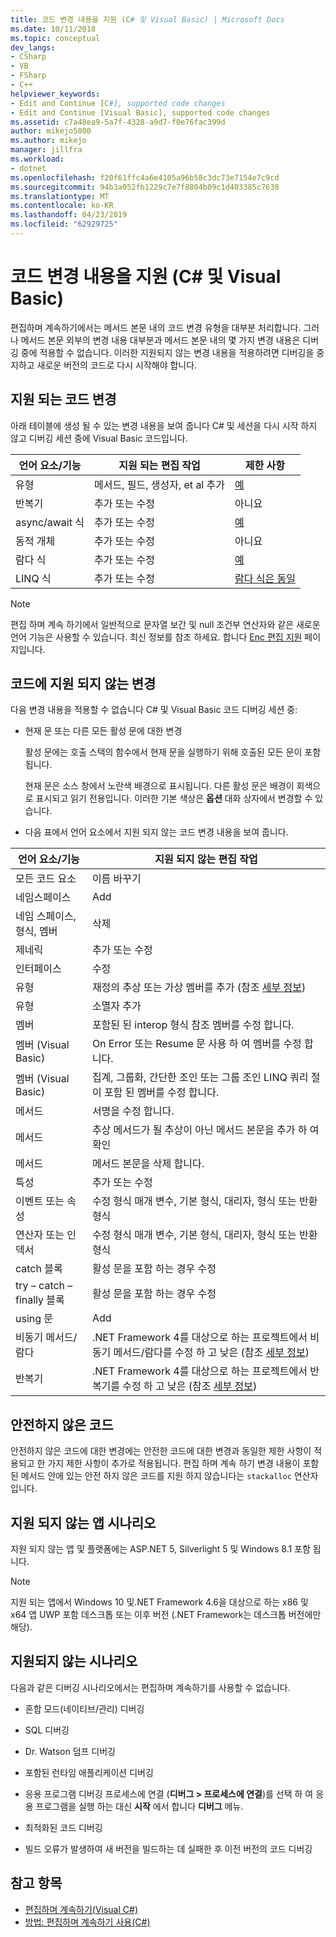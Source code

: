 ```yaml
---
title: 코드 변경 내용을 지원 (C# 및 Visual Basic) | Microsoft Docs
ms.date: 10/11/2018
ms.topic: conceptual
dev_langs:
- CSharp
- VB
- FSharp
- C++
helpviewer_keywords:
- Edit and Continue [C#], supported code changes
- Edit and Continue [Visual Basic], supported code changes
ms.assetid: c7a48ea9-5a7f-4328-a9d7-f0e76fac399d
author: mikejo5000
ms.author: mikejo
manager: jillfra
ms.workload:
- dotnet
ms.openlocfilehash: f20f61ffc4a6e4105a96b58c3dc73e7154e7c9cd
ms.sourcegitcommit: 94b3a052fb1229c7e7f8804b09c1d403385c7630
ms.translationtype: MT
ms.contentlocale: ko-KR
ms.lasthandoff: 04/23/2019
ms.locfileid: "62929725"
---
```

# <a name="supported-code-changes-c-and-visual-basic"></a>코드 변경 내용을 지원 (C# 및 Visual Basic)
편집하며 계속하기에서는 메서드 본문 내의 코드 변경 유형을 대부분 처리합니다. 그러나 메서드 본문 외부의 변경 내용 대부분과 메서드 본문 내의 몇 가지 변경 내용은 디버깅 중에 적용할 수 없습니다. 이러한 지원되지 않는 변경 내용을 적용하려면 디버깅을 중지하고 새로운 버전의 코드로 다시 시작해야 합니다.

## <a name="supported-changes-to-code"></a>지원 되는 코드 변경

아래 테이블에 생성 될 수 있는 변경 내용을 보여 줍니다 C# 및 세션을 다시 시작 하지 않고 디버깅 세션 중에 Visual Basic 코드입니다.

|언어 요소/기능|지원 되는 편집 작업|제한 사항|
|-|-|-|
|유형|메서드, 필드, 생성자, et al 추가|[예](https://github.com/dotnet/roslyn/wiki/EnC-Supported-Edits)|
|반복기|추가 또는 수정|아니요|
|async/await 식|추가 또는 수정|[예](https://github.com/dotnet/roslyn/wiki/EnC-Supported-Edits)|
|동적 개체|추가 또는 수정|아니요|
|람다 식|추가 또는 수정|[예](https://github.com/dotnet/roslyn/wiki/EnC-Supported-Edits)|
|LINQ 식|추가 또는 수정|[람다 식은 동일](https://github.com/dotnet/roslyn/wiki/EnC-Supported-Edits)|

> [!NOTE]
> 편집 하며 계속 하기에서 일반적으로 문자열 보간 및 null 조건부 연산자와 같은 새로운 언어 기능은 사용할 수 있습니다. 최신 정보를 참조 하세요. 합니다 [Enc 편집 지원](https://github.com/dotnet/roslyn/wiki/EnC-Supported-Edits) 페이지입니다.

## <a name="unsupported-changes-to-code"></a>코드에 지원 되지 않는 변경
 다음 변경 내용을 적용할 수 없습니다 C# 및 Visual Basic 코드 디버깅 세션 중:

- 현재 문 또는 다른 모든 활성 문에 대한 변경

     활성 문에는 호출 스택의 함수에서 현재 문을 실행하기 위해 호출된 모든 문이 포함됩니다.

     현재 문은 소스 창에서 노란색 배경으로 표시됩니다. 다른 활성 문은 배경이 회색으로 표시되고 읽기 전용입니다. 이러한 기본 색상은 **옵션** 대화 상자에서 변경할 수 있습니다.

- 다음 표에서 언어 요소에서 지원 되지 않는 코드 변경 내용을 보여 줍니다.

|언어 요소/기능|지원 되지 않는 편집 작업|
|-|-|
|모든 코드 요소|이름 바꾸기|
|네임스페이스|Add|
|네임 스페이스, 형식, 멤버|삭제|
|제네릭|추가 또는 수정|
|인터페이스|수정|
|유형|재정의 추상 또는 가상 멤버를 추가 (참조 [세부 정보](https://github.com/dotnet/roslyn/wiki/EnC-Supported-Edits))|
|유형|소멸자 추가|
|멤버|포함된 된 interop 형식 참조 멤버를 수정 합니다.|
|멤버 (Visual Basic)|On Error 또는 Resume 문 사용 하 여 멤버를 수정 합니다.|
|멤버 (Visual Basic)|집계, 그룹화, 간단한 조인 또는 그룹 조인 LINQ 쿼리 절이 포함 된 멤버를 수정 합니다.|
|메서드|서명을 수정 합니다.|
|메서드|추상 메서드가 될 추상이 아닌 메서드 본문을 추가 하 여 확인|
|메서드|메서드 본문을 삭제 합니다.|
|특성|추가 또는 수정|
|이벤트 또는 속성|수정 형식 매개 변수, 기본 형식, 대리자, 형식 또는 반환 형식 |
|연산자 또는 인덱서|수정 형식 매개 변수, 기본 형식, 대리자, 형식 또는 반환 형식 |
|catch 블록|활성 문을 포함 하는 경우 수정|
|try – catch – finally 블록|활성 문을 포함 하는 경우 수정|
|using 문|Add|
|비동기 메서드/람다|.NET Framework 4를 대상으로 하는 프로젝트에서 비동기 메서드/람다를 수정 하 고 낮은 (참조 [세부 정보](https://github.com/dotnet/roslyn/wiki/EnC-Supported-Edits))|
|반복기|.NET Framework 4를 대상으로 하는 프로젝트에서 반복기를 수정 하 고 낮은 (참조 [세부 정보](https://github.com/dotnet/roslyn/wiki/EnC-Supported-Edits))|

## <a name="unsafe-code"></a>안전하지 않은 코드
 안전하지 않은 코드에 대한 변경에는 안전한 코드에 대한 변경과 동일한 제한 사항이 적용되고 한 가지 제한 사항이 추가로 적용됩니다. 편집 하며 계속 하기 변경 내용이 포함 된 메서드 안에 있는 안전 하지 않은 코드를 지원 하지 않습니다는 `stackalloc` 연산자입니다.

## <a name="unsupported-app-scenarios"></a>지원 되지 않는 앱 시나리오

지원 되지 않는 앱 및 플랫폼에는 ASP.NET 5, Silverlight 5 및 Windows 8.1 포함 됩니다.

> [!NOTE]
> 지원 되는 앱에서 Windows 10 및.NET Framework 4.6을 대상으로 하는 x86 및 x64 앱 UWP 포함 데스크톱 또는 이후 버전 (.NET Framework는 데스크톱 버전에만 해당).

## <a name="unsupported-scenarios"></a>지원되지 않는 시나리오
 다음과 같은 디버깅 시나리오에서는 편집하며 계속하기를 사용할 수 없습니다.

- 혼합 모드(네이티브/관리) 디버깅

- SQL 디버깅

- Dr. Watson 덤프 디버깅

- 포함된 런타임 애플리케이션 디버깅

- 응용 프로그램 디버깅 프로세스에 연결 (**디버그 > 프로세스에 연결**)를 선택 하 여 응용 프로그램을 실행 하는 대신 **시작** 에서 합니다 **디버그** 메뉴.

- 최적화된 코드 디버깅

- 빌드 오류가 발생하여 새 버전을 빌드하는 데 실패한 후 이전 버전의 코드 디버깅

## <a name="see-also"></a>참고 항목
- [편집하며 계속하기(Visual C#)](../debugger/edit-and-continue-visual-csharp.md)
- [방법: 편집하며 계속하기 사용(C#)](../debugger/how-to-use-edit-and-continue-csharp.md)